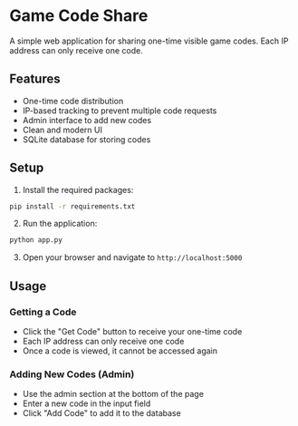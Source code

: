 # Game Code Share

A simple web application for sharing one-time visible game codes. Each IP address can only receive one code.

## Features

- One-time code distribution
- IP-based tracking to prevent multiple code requests
- Admin interface to add new codes
- Clean and modern UI
- SQLite database for storing codes

## Setup

1. Install the required packages:
```bash
pip install -r requirements.txt
```

2. Run the application:
```bash
python app.py
```

3. Open your browser and navigate to `http://localhost:5000`

## Usage

### Getting a Code
- Click the "Get Code" button to receive your one-time code
- Each IP address can only receive one code
- Once a code is viewed, it cannot be accessed again

### Adding New Codes (Admin)
- Use the admin section at the bottom of the page
- Enter a new code in the input field
- Click "Add Code" to add it to the database
